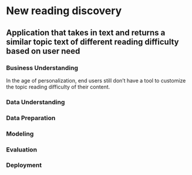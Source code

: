 # New reading discovery  
## Application that takes in text and returns a similar topic text of different reading difficulty based on user need

### Business Understanding
In the age of personalization, end users still don’t have a tool to customize the topic reading difficulty of their content. 

### Data Understanding


### Data Preparation


### Modeling

### Evaluation

### Deployment 


